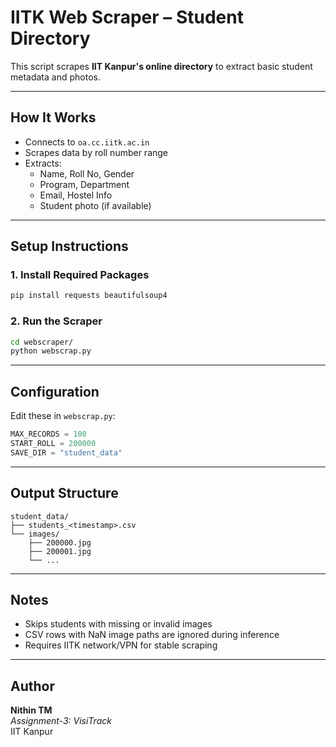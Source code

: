 #  IITK Web Scraper – Student Directory

This script scrapes **IIT Kanpur's online directory** to extract basic student metadata and photos.

---

##  How It Works

- Connects to `oa.cc.iitk.ac.in`
- Scrapes data by roll number range
- Extracts:
  - Name, Roll No, Gender
  - Program, Department
  - Email, Hostel Info
  - Student photo (if available)

---

##  Setup Instructions

### 1. Install Required Packages

```bash
pip install requests beautifulsoup4
```

### 2. Run the Scraper

```bash
cd webscraper/
python webscrap.py
```

---

##  Configuration

Edit these in `webscrap.py`:

```python
MAX_RECORDS = 100
START_ROLL = 200000
SAVE_DIR = "student_data"
```

---

##  Output Structure

```
student_data/
├── students_<timestamp>.csv
└── images/
    ├── 200000.jpg
    ├── 200001.jpg
    └── ...
```

---

##  Notes

- Skips students with missing or invalid images
- CSV rows with NaN image paths are ignored during inference
- Requires IITK network/VPN for stable scraping

---

##  Author

**Nithin TM**  
_Assignment-3: VisiTrack_  
IIT Kanpur
